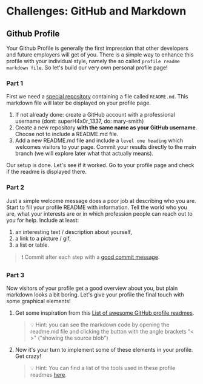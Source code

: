 # Challenges: GitHub and Markdown

## Github Profile

Your Github Profile is generally the first impression that other developers and future employers
will get of you. There is a simple way to enhance this profile with your individual style, namely
the so called `profile readme markdown file`. So let's build our very own personal profile page!

### Part 1

First we need a
[special repository](https://docs.github.com/en/account-and-profile/setting-up-and-managing-your-github-profile/customizing-your-profile/managing-your-profile-readme)
containing a file called `README.md`. This markdown file will later be displayed on your profile
page.

1. If not already done: create a GitHub account with a professional username (dont: superH4x0r_1337,
   do: mary-smith)
2. Create a new repository **with the same name as your GitHub username**. Choose not to include a
   README.md file.
3. Add a new README.md file and include a `level one heading` which welcomes visitors to your page.
   Commit your results directly to the main branch (we will explore later what that actually means).

Our setup is done. Let's see if it worked. Go to your profile page and check if the readme is
displayed there.

### Part 2

Just a simple welcome message does a poor job at describing who you are. Start to fill your profile
README with information. Tell the world who you are, what your interests are or in which profession
people can reach out to you for help. Include at least:

1. an interesting text / description about yourself,
2. a link to a picture / gif,
3. a list or table.

> ❗️ Commit after each step with a [good commit message](#good-commit-messages).

### Part 3

Now visitors of your profile get a good overview about you, but plain markdown looks a bit boring.
Let's give your profile the final touch with some graphical elements!

1. Get some inspiration from this
   [List of awesome GitHub profile readmes](https://github.com/abhisheknaiidu/awesome-github-profile-readme).

   > 💡 Hint: you can see the markdown code by opening the readme.md file and clicking the button
   > with the angle brackets "< >" ("showing the source blob")

2. Now it's your turn to implement some of these elements in your profile. Get crazy!
   > 💡 Hint: You can find a list of the tools used in these profile readmes
   > [here](https://github.com/abhisheknaiidu/awesome-github-profile-readme#tools).
